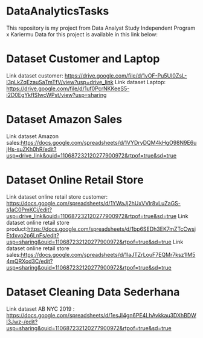 # DataAnalyticsTasks
This repository is my project from Data Analyst Study Independent Program x Kariermu 
Data for this project is available in this link below:
# Dataset Customer and Laptop
Link dataset customer: https://drive.google.com/file/d/1vOF-Pu5UI0ZsL-l3pLkZqEzauSaTmTfV/view?usp=drive_link
Link dataset Laptop: https://drive.google.com/file/d/1uf0PcrNKKeeS5-i2D0EgYkfISIwcWPst/view?usp=sharing
# Dataset Amazon Sales
Link dataset Amazon sales:https://docs.google.com/spreadsheets/d/1VYDryDQM4kHgO98N9E6ujHs-suZKh0hR/edit?usp=drive_link&ouid=110687232120277900972&rtpof=true&sd=true
# Dataset Online Retail Store
Link dataset online retail store customer: https://docs.google.com/spreadsheets/d/1YWaJj2hUxVVlr8vLuZaGS-s1aC0PmKCi/edit?usp=drive_link&ouid=110687232120277900972&rtpof=true&sd=true
Link dataset online retail store product:https://docs.google.com/spreadsheets/d/1bp6SEDh3EK7mZTcCwsjEtdxvo2p6LnFs/edit?usp=sharing&ouid=110687232120277900972&rtpof=true&sd=true
Link dataset online retail store sales:https://docs.google.com/spreadsheets/d/1laJTZrLouF7EQMr7ksz1lM54mQRXod3C/edit?usp=sharing&ouid=110687232120277900972&rtpof=true&sd=true
# Dataset Cleaning Data Sederhana
Link dataset AB NYC 2019 : https://docs.google.com/spreadsheets/d/1esJI4gn6PE4LhAvkkau3DXhBDWl3Jwz-/edit?usp=sharing&ouid=110687232120277900972&rtpof=true&sd=true
